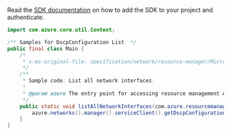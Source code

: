 Read the [SDK documentation](https://github.com/Azure/azure-sdk-for-java/blob/azure-resourcemanager_2.13.0/sdk/resourcemanager/azure-resourcemanager/README.md) on how to add the SDK to your project and authenticate.

```java
import com.azure.core.util.Context;

/** Samples for DscpConfiguration List. */
public final class Main {
    /*
     * x-ms-original-file: specification/network/resource-manager/Microsoft.Network/stable/2021-05-01/examples/DscpConfigurationListAll.json
     */
    /**
     * Sample code: List all network interfaces.
     *
     * @param azure The entry point for accessing resource management APIs in Azure.
     */
    public static void listAllNetworkInterfaces(com.azure.resourcemanager.AzureResourceManager azure) {
        azure.networks().manager().serviceClient().getDscpConfigurations().list(Context.NONE);
    }
}
```
